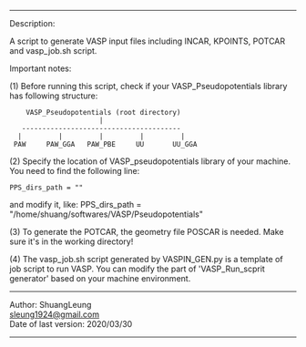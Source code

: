 ---------------------------------------------------------------------------------------------------------------------------
Description: 

A script to generate VASP input files including INCAR, KPOINTS, POTCAR and vasp_job.sh script.

Important notes:

(1) Before running this script, check if your VASP_Pseudopotentials library has
    following structure:

        VASP_Pseudopotentials (root directory)
                          |
       ---------------------------------------
      |         |         |         |         |
     PAW     PAW_GGA   PAW_PBE     UU       UU_GGA

(2) Specify the location of VASP_pseudopotentials library of your machine.
    You need to find the following line:  

    PPS_dirs_path = ""  
   and modify it, like:
   PPS_dirs_path = "/home/shuang/softwares/VASP/Pseudopotentials"

(3) To generate the POTCAR, the geometry file POSCAR is needed. Make sure it's in the working directory!

(4) The vasp_job.sh script generated by VASPIN_GEN.py is a template of job script to run VASP. You can modify the part of                   'VASP_Run_scprit generator' based on your machine environment.

---------------------------------------------------------------------------------------------------------------------------
Author: ShuangLeung  
sleung1924@gmail.com                      
Date of last version: 2020/03/30

---------------------------------------------------------------------------------------------------------------------------
